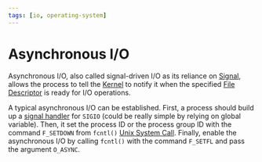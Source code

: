 ```yaml
---
tags: [io, operating-system]
---
```


# Asynchronous I/O

Asynchronous I/O, also called signal-driven I/O as its reliance on
[Signal](202211022108.md), allows the process to tell the
[Kernel](202210062254.md) to notify it when the specified
[File Descriptor](202210172248.md) is ready for I/O operations.

A typical asynchronous I/O can be established. First, a process should build up
a [signal handler](202211022139.md) for `SIGIO` (could be really simple by
relying on global variable). Then, it set the process ID or the process group ID
with the command `F_SETDOWN` from `fcntl()` [Unix System Call](202210062303.md).
Finally, enable the asynchronous I/O by calling `fcntl()` with the command
`F_SETFL` and pass the argument `O_ASYNC`.
